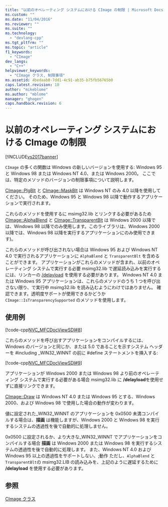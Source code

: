 ```yaml
---
title: "以前のオペレーティング システムにおける CImage の制限 | Microsoft Docs"
ms.custom: ""
ms.date: "11/04/2016"
ms.reviewer: ""
ms.suite: ""
ms.technology: 
  - "devlang-cpp"
ms.tgt_pltfrm: ""
ms.topic: "article"
f1_keywords: 
  - "CImage"
dev_langs: 
  - "C++"
helpviewer_keywords: 
  - "CImage クラス, 制限事項"
ms.assetid: 4bedaab8-7dd1-4c91-ab35-b75fb56765b0
caps.latest.revision: 10
author: "mikeblome"
ms.author: "mblome"
manager: "ghogen"
caps.handback.revision: 6
---
```

# 以前のオペレーティング システムにおける CImage の制限
[!INCLUDE[vs2017banner](../assembler/inline/includes/vs2017banner.md)]

`CImage` の多くの関数は Windows の新しいバージョンを使用する: Windows 95 と Windows 98 または Windows NT 4.0、または Windows 2000。  ここでは、特定のメソッドのバージョンの制限事項について説明します。  
  
 [CImage::PlgBlt](../Topic/CImage::PlgBlt.md) と [CImage::MaskBlt](../Topic/CImage::MaskBlt.md) は Windows NT のみ 4.0 以降を使用してください。  そのため、Windows 95 と Windows 98 以降で動作するアプリケーションで実行されます。  
  
 これらのメソッドを使用するに msimg32.lib とリンクする必要があるため[CImage::AlphaBlend](../Topic/CImage::AlphaBlend.md) と [CImage::TransparentBlt](../Topic/CImage::TransparentBlt.md) は Windows 2000 以降では、Windows 98 以降でのみ使用します。このライブラリは、Windows 2000 以降では、Windows 98 以降を実行するアプリケーションにのみ使用できます\)。  
  
 これらのメソッドが呼び出されない場合は Windows 95 および Windows NT 4.0 で実行されるアプリケーションに `AlphaBlend` と `TransparentBlt` を含めることができます。  アプリケーションがこれらのメソッドが含まれ、以前のオペレーティング システムで実行する必要 msimg32.lib で遅延読み込みを実行するには、リンカーの [\/delayload](../build/reference/delayload-delay-load-import.md) を使用する必要があります。  Windows NT 4.0 または Windows 95 アプリケーションは、これらのメソッドのうち 1 つを呼び出さない限り、で実行中 msimg32.lib を読み込むようにわけではありません。  確認できます。透明度サポートが使用できるかどうか `CImage::IsTransparencySupported` のメソッドを使用します。  
  
## 使用例  
 [!code-cpp[NVC_MFCDocViewSDI#8](../mfc/codesnippet/CPP/cimage-limitations-with-earlier-operating-systems_1.cpp)]  
  
 これらのメソッドを呼び出すアプリケーションをコンパイルするには、Windows のバージョンと同じか、または 5.0 であることを示すシステム ヘッダーを \#including \_WIN32\_WINNT の前に \#define ステートメントを挿入する:  
  
 [!code-cpp[NVC_MFCDocViewSDI#9](../mfc/codesnippet/CPP/cimage-limitations-with-earlier-operating-systems_2.h)]  
  
 アプリケーションが Windows 2000 または Windows 98 より前のオペレーティング システムで実行する必要がある場合 msimg32.lib に **\/delayload**を使用せずに直接リンクできます。  
  
 [CImage::Draw](../Topic/CImage::Draw.md) は Windows NT 4.0 または Windows 95 とする、Windows 2000、および Windows 98 で使用した場合の動作が変わります。  
  
 値に設定された\_WIN32\_WINNT のアプリケーションを 0x0500 未満コンパイルする場合は、**描画** は機能しますが、Windows 2000 と Windows 98 を実行するシステムの透過性を後で自動的に処理しません。  
  
 0x0500 に設定されるか、より大きな\_WIN32\_WINNT でアプリケーションをコンパイルする場合 **描画** は Windows 2000 または Windows 98 を実行するシステムの透過性を後で自動的に処理します。  また、Windows NT 4.0 および Windows 95 以上の透過性をサポートしない、;動作 ただし、`AlphaBlend` と `TransparentBlt`の msimg32.LIB の読み込みを、上記のように遅延するために **\/delayload** を使用する必要があります。  
  
## 参照  
 [CImage クラス](../atl-mfc-shared/reference/cimage-class.md)